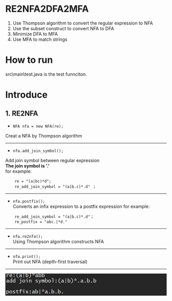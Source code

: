 # RE2NFA2DFA2MFA
1. Use Thompson algorithm to convert the regular expression to NFA  
2. Use the subset construct to convert NFA to DFA  
3. Minimize DFA to MFA  
4. Use MFA to match strings

# How to run
src\main\test.java is the test funnciton.

# Introduce
## 1. RE2NFA
+ `NFA nfa = new NFA(re);`

Creat a NFA by Thompson algorithm
***
+ `nfa.add_join_symbol();`

Add join symbol between regular expression  
**The join symbol is '.'**  
for example:
```
    re = "(a|bc)*d";
    re_add_join_symbol = "(a|b.c)*.d" ；
```
***

+ `nfa.postfix();`  
Converts an infix expression to a postfix expression
for example:
```
    re_add_join_symbol = "(a|b.c)*.d"；
    re_postfix = "abc.|*d."
```
***

+ `nfa.re2nfa();`  
Using Thompson algorithm constructs NFA
***

+ `nfa.print();`  
Print out NFA (depth-first traversal)   
***
![avatar](img/1.png) 

